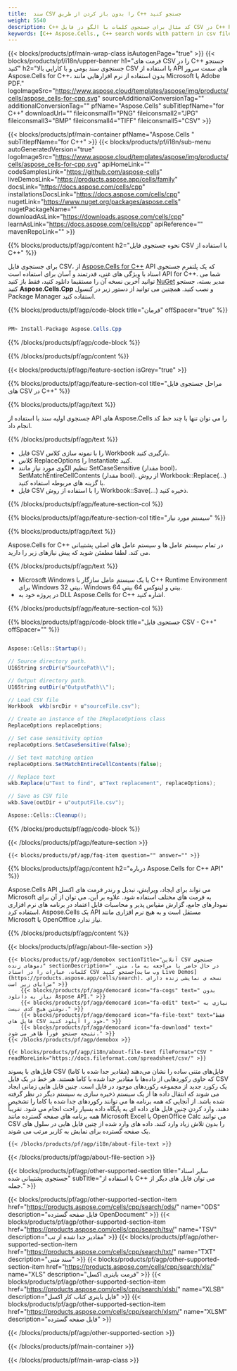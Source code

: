 ```yaml
---
title:  سند CSV را بدون باز کردن از طریق C++ جستجو کنید
weight: 5540
description: C++ کد مثال برای جستجوی کلمات با الگو در فایل CSV در C++ Runtime Environment برای Windows 32 بیتی، Windows 64 بیتی و لینوکس 64 بیتی.
keywords: [C++ Aspose.Cells., C++ search words with pattern in csv file., C++ find words with pattern in csv file., C++ search string with pattern in csv file., C++ find words with pattern in csv file., C++ search words in csv file., C++ find words in csv file., C++ search string in csv file., C++ find string in csv file]
---
```

{{< blocks/products/pf/main-wrap-class isAutogenPage="true" >}}
{{< blocks/products/pf/i18n/upper-banner h1="فرمت های CSV را در C++ جستجو کنید" h2="جستجوی سند بومی و با کارایی بالا CSV با استفاده از API های سمت سرور Aspose.Cells for C++، بدون استفاده از نرم افزارهایی مانند Microsoft یا Adobe PDF." logoImageSrc="https://www.aspose.cloud/templates/aspose/img/products/cells/aspose_cells-for-cpp.svg" sourceAdditionalConversionTag="" additionalConversionTag="" pfName="Aspose.Cells" subTitlepfName="for C++" downloadUrl="" fileiconsmall1="PNG" fileiconsmall2="JPG" fileiconsmall3="BMP" fileiconsmall4="TIFF" fileiconsmall5="CSV" >}}

{{< blocks/products/pf/main-container pfName="Aspose.Cells " subTitlepfName="for C++" >}}
{{< blocks/products/pf/i18n/sub-menu autoGeneratedVersion="true" logoImageSrc="https://www.aspose.cloud/templates/aspose/img/products/cells/aspose_cells-for-cpp.svg" apiHomeLink="" codeSamplesLink="https://github.com/aspose-cells" liveDemosLink="https://products.aspose.app/cells/family" docsLink="https://docs.aspose.com/cells/cpp" installationsDocsLink="https://docs.aspose.com/cells/cpp" nugetLink="https://www.nuget.org/packages/aspose.cells" nugetPackageName="" downloadAsLink="https://downloads.aspose.com/cells/cpp" learnAsLink="https://docs.aspose.com/cells/cpp" apiReference="" mavenRepoLink="" >}}

{{% blocks/products/pf/agp/content h2="نحوه جستجوی فایل CSV با استفاده از C++" %}}

 برای جستجوی فایل CSV، از
 [Aspose.Cells for C++](https://products.aspose.com/cells/cpp) 
API که یک پلتفرم جستجوی اسناد با ویژگی های غنی، قدرتمند و آسان برای استفاده است API for C++. شما می توانید آخرین نسخه آن را مستقیما دانلود کنید، فقط باز کنید
 [NuGet](https://www.nuget.org/packages/aspose.cells) 
 مدیر بسته، جستجو کنید
 **Aspose.Cells.Cpp** 
 و نصب کنید. همچنین می توانید از دستور زیر در کنسول Package Manager استفاده کنید.

{{% blocks/products/pf/agp/code-block title="فرمان" offSpacer="true" %}}

```cs

PM> Install-Package Aspose.Cells.Cpp

```

{{% /blocks/products/pf/agp/code-block %}}

{{% /blocks/products/pf/agp/content %}}

{{< blocks/products/pf/agp/feature-section isGrey="true" >}}

{{% blocks/products/pf/agp/feature-section-col title="مراحل جستجوی فایل های CSV در C++" %}}

{{% blocks/products/pf/agp/text %}}

 جستجوی اولیه سند با استفاده از API های Aspose.Cells را می توان تنها با چند خط کد انجام داد.

{{% /blocks/products/pf/agp/text %}}

+ فایل CSV را با نمونه سازی کلاس Workbook بارگیری کنید.
+ کلاس ReplaceOptions را Instantiate کنید.
+ تنظیم الگوی مورد نیاز مانند SetCaseSensitive (مقدار bool)، SetMatchEntireCellContents (مقدار bool).
از روش Workbook::Replace(...) با گزینه های مربوطه استفاده کنید.
+ فایل CSV را با استفاده از روش Workbook::Save(...) ذخیره کنید.

{{% /blocks/products/pf/agp/feature-section-col %}}

{{% blocks/products/pf/agp/feature-section-col title="سیستم مورد نیاز" %}}

{{% blocks/products/pf/agp/text %}}

 Aspose.Cells for C++ در تمام سیستم عامل ها و سیستم عامل های اصلی پشتیبانی می کند. لطفا مطمئن شوید که پیش نیازهای زیر را دارید.

{{% /blocks/products/pf/agp/text %}}

-  Microsoft Windows یا یک سیستم عامل سازگار با C++ Runtime Environment برای Windows 32 بیتی، Windows 64 بیتی و لینوکس 64 بیتی.
-  در پروژه خود به DLL Aspose.Cells for C++ اشاره کنید.

{{% /blocks/products/pf/agp/feature-section-col %}}

{{% blocks/products/pf/agp/code-block title="جستجوی فایل CSV - C++" offSpacer="" %}}

```cs

Aspose::Cells::Startup();

// Source directory path.
U16String srcDir(u"SourcePath\\");

// Output directory path.
U16String outDir(u"OutputPath\\");

// Load CSV file
Workbook  wkb(srcDir + u"sourceFile.csv");

// Create an instance of the IReplaceOptions class
ReplaceOptions replaceOptions;

// Set case sensitivity option
replaceOptions.SetCaseSensitive(false);

// Set text matching option
replaceOptions.SetMatchEntireCellContents(false);

// Replace text
wkb.Replace(u"Text to find", u"Text replacement", replaceOptions);

// Save as CSV file
wkb.Save(outDir + u"outputFile.csv");

Aspose::Cells::Cleanup();

```

{{% /blocks/products/pf/agp/code-block %}}

{{< /blocks/products/pf/agp/feature-section >}}

    {{< blocks/products/pf/agp/faq-item question="" answer="" >}}
 

<!-- aboutfile Starts -->

{{% blocks/products/pf/agp/content h2="درباره Aspose.Cells for C++ API" %}}

 Aspose.Cells API می تواند برای ایجاد، ویرایش، تبدیل و رندر فرمت های اکسل Microsoft به فرمت های مختلف استفاده شود. علاوه بر این، می توان از آن برای نمودارهای جامع، گزارش مقیاس پذیر و محاسبات قابل اعتماد در برنامه های نرم افزاری استفاده کرد. Aspose.Cells یک API مستقل است و به هیچ نرم افزاری مانند Microsoft یا OpenOffice نیاز ندارد.



{{% /blocks/products/pf/agp/content %}}

{{< blocks/products/pf/agp/about-file-section >}}

    {{< blocks/products/pf/agp/demobox sectionTitle="آنلاین CSV جستجوی دموهای زنده" sectionDescription=" در حال حاضر با مراجعه به ما، متن، کلمات، عبارات را در اسناد CSV جستجو کنید[وب سایت Live Demos](https://products.aspose.app/cells/search). نسخه ی نمایشی زنده دارای مزایای زیر است" >}}
        {{< blocks/products/pf/agp/democard icon="fa-cogs" text=" بدون نیاز به دانلود Aspose API." >}}
        {{< blocks/products/pf/agp/democard icon="fa-edit" text=" نیازی به نوشتن هیچ کدی نیست." >}}
        {{< blocks/products/pf/agp/democard icon="fa-file-text" text="فقط فایل های CSV خود را آپلود کنید." >}}
        {{< blocks/products/pf/agp/democard icon="fa-download" text=" نتیجه جستجو فوراً ظاهر می شود." >}}
    {{< /blocks/products/pf/agp/demobox >}}

    {{< blocks/products/pf/agp/i18n/about-file-text fileFormat="CSV " readMoreLink="https://docs.fileformat.com/spreadsheet/csv/" >}}
فایل‌های با پسوند CSV (مقادیر جدا شده با کاما) فایل‌های متنی ساده را نشان می‌دهند که حاوی رکوردهایی از داده‌ها با مقادیر جدا شده با کاما هستند. هر خط در یک فایل CSV یک رکورد جدید از مجموعه رکوردهای موجود در فایل است. چنین فایل هایی زمانی ایجاد می شوند که انتقال داده ها از یک سیستم ذخیره سازی به سیستم دیگر در نظر گرفته شده باشد. از آنجایی که همه برنامه ها می توانند رکوردهای جدا شده با کاما را تشخیص دهند، وارد کردن چنین فایل های داده ای به پایگاه داده بسیار راحت انجام می شود. تقریباً همه برنامه های صفحه گسترده مانند Microsoft Excel یا OpenOffice Calc می توانند CSV را بدون تلاش زیاد وارد کنند. داده های وارد شده از چنین فایل هایی در سلول های یک صفحه گسترده برای نمایش به کاربر مرتب می شوند.

    {{< /blocks/products/pf/agp/i18n/about-file-text >}}

{{< /blocks/products/pf/agp/about-file-section >}}

<!-- aboutfile Ends -->

{{< blocks/products/pf/agp/other-supported-section title="سایر اسناد جستجوی پشتیبانی شده" subTitle="با استفاده از C++ می توان فایل های دیگر از جمله." >}}

{{< blocks/products/pf/agp/other-supported-section-item href="https://products.aspose.com/cells/cpp/search/ods/" name="ODS" description="فایل صفحه گسترده OpenDocument" >}}
{{< blocks/products/pf/agp/other-supported-section-item href="https://products.aspose.com/cells/cpp/search/tsv/" name="TSV" description="مقادیر جدا شده از تب" >}}
{{< blocks/products/pf/agp/other-supported-section-item href="https://products.aspose.com/cells/cpp/search/txt/" name="TXT" description="سند متنی" >}}
{{< blocks/products/pf/agp/other-supported-section-item href="https://products.aspose.com/cells/cpp/search/xls/" name="XLS" description="فرمت باینری اکسل" >}}
{{< blocks/products/pf/agp/other-supported-section-item href="https://products.aspose.com/cells/cpp/search/xlsb/" name="XLSB" description="فایل باینری کتاب کار اکسل" >}}
{{< blocks/products/pf/agp/other-supported-section-item href="https://products.aspose.com/cells/cpp/search/xlsm/" name="XLSM" description="فایل صفحه گسترده" >}}

{{< /blocks/products/pf/agp/other-supported-section >}}

{{< /blocks/products/pf/main-container >}}
    
{{< /blocks/products/pf/main-wrap-class >}}
